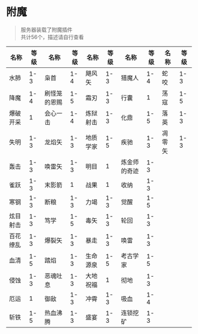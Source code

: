 # 附魔
> 服务器装载了附魔插件  
> 共计56个，描述请自行查看
>
| 名称   | 等级 | 名称       | 等级 | 名称   | 等级 | 名称       | 等级 | 名称 | 等级 |
| -------- | ---- | ------------ | ---- | -------- | ---- | ------------ | ---- | ------ | ---- |
| 水肺   | 1-3  | 枭首       | 1-4  | 飓风矢 | 1-3  | 猎魔人    | 1-4  | 蛇咬 | 1-3  |
| 降魔   | 1-4  | 刷怪笼的恩赐 | 1-5  | 霜刃   | 1-3  | 行囊       | 1    | 荡寇 | 1-5  |
| 爆破开采 | 1    | 会心一击 | 1-4  | 炼狱射击 | 1-3  | 化鼎       | 1-5  | 落英 | 1-3  |
| 失明   | 1-3  | 龙焰矢    | 1-3  | 地质学家 | 1-5  | 疾驰       | 1-3  | 凋零矢 | 1-3  |
| 轰击   | 1-3  | 唤雷矢    | 1-3  | 明目   | 1    | 炼金师的奇迹 | 1-3  |        |      |
| 雀跃   | 1-3  | 末影箭    | 1    | 战果   | 1    | 收纳       | 1-3  |        |      |
| 寒钢   | 1-3  | 断粮       | 1-3  | 力竭   | 1-3  | 觉醒       | 1-5  |        |      |
| 炫目射击 | 1-3  | 笃学       | 1-5  | 毒矢   | 1-3  | 轮回       | 1-3  |        |      |
| 百花缭乱 | 1-3  | 爆裂矢    | 1-3  | 暴走   | 1-3  | 唤雷       | 1-3  |        |      |
| 血清   | 1-5  | 踏焰       | 1-3  | 生命源泉 | 1-5  | 考古学家 | 1-5  |        |      |
| 侵蚀   | 1-3  | 恶魂吐息 | 1-3  | 大地祝福 | 1    | 彻地       | 1-3  |        |      |
| 厄运   | 1    | 御敌       | 1-3  | 冲霄   | 1-3  | 吸血       | 1-4  |        |      |
| 斩铁   | 1-5  | 热血沸腾 | 1-3  | 盛宴   | 1-3  | 连锁挖矿 | 1-3  |        |      |
